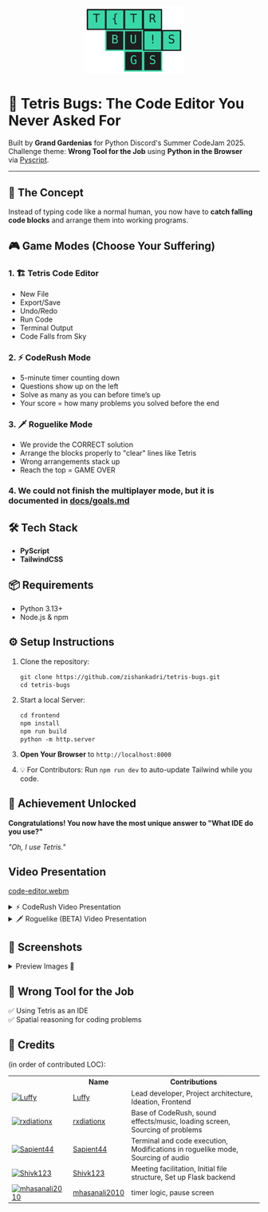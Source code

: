<p align="center">
  <img src="docs/img/logo.svg" alt="Project Logo" width="200"/>
</p>

# 👾 Tetris Bugs: The Code Editor You Never Asked For

Built by **Grand Gardenias** for Python Discord's Summer CodeJam 2025. Challenge theme: **Wrong Tool for the Job** using **Python in the Browser** via [Pyscript](https://pyscript.net/).

---

## 🎯 The Concept

Instead of typing code like a normal human, you now have to **catch falling code blocks** and arrange them into working programs.

## 🎮 Game Modes (Choose Your Suffering)

### 1. 🏗️ Tetris Code Editor

- New File
- Export/Save
- Undo/Redo
- Run Code
- Terminal Output
- Code Falls from Sky

### 2. ⚡ CodeRush Mode

- 5-minute timer counting down
- Questions show up on the left
- Solve as many as you can before time’s up
- Your score = how many problems you solved before the end

### 3. 🗡️ Roguelike Mode

- We provide the CORRECT solution
- Arrange the blocks properly to "clear" lines like Tetris
- Wrong arrangements stack up
- Reach the top = GAME OVER

### 4. We could not finish the multiplayer mode, but it is documented in [docs/goals.md](docs/goals.md)  

## 🛠️ Tech Stack

- **PyScript**
- **TailwindCSS**

## 📦 Requirements

- Python 3.13+
- Node.js & npm

## ⚙️ Setup Instructions

1. Clone the repository:
    ```shell
    git clone https://github.com/zishankadri/tetris-bugs.git
    cd tetris-bugs
    ```
3. Start a local Server:
    ```shell
    cd frontend
    npm install
    npm run build
    python -m http.server
    ```

3. **Open Your Browser** to `http://localhost:8000`
4. 💡 For Contributors: Run `npm run dev` to auto-update Tailwind while you code.

## 🎉 Achievement Unlocked
**Congratulations! You now have the most unique answer to "What IDE do you use?"**

*"Oh, I use Tetris."*

## Video Presentation
[code-editor.webm](https://github.com/user-attachments/assets/cf059496-4f29-4d98-a95a-8969f91b333e)

<details>
    <summary>⚡ CodeRush Video Presentation </summary>
    https://drive.google.com/file/d/1t6_92z2R_ntOok2yyzjklHpKyxoKZl_g/view
</details>

<details>
    <summary>🗡️ Roguelike (BETA) Video Presentation </summary>

[roguelike.webm](https://github.com/user-attachments/assets/ffc35054-e3de-4e12-ac63-f1e3520f2ee8)
</details>

## 📸 Screenshots
<details>
    <summary>Preview Images 📸</summary>
    <img width="1314" height="655" alt="code-editor" src="https://github.com/user-attachments/assets/d3d61ead-39b7-44e8-b62f-207709f3b1b6" />
    <img width="1360" height="676" alt="code-editor" src="https://github.com/user-attachments/assets/b8d619c7-280e-4e5e-b9b6-c59bfa21ccf9" />
    <img width="1360" height="768" alt="code-rush" src="https://github.com/user-attachments/assets/6f6c9027-1017-43cc-95ef-c971d493ccb7" />
    <img width="1360" height="676" alt="roguelike" src="https://github.com/user-attachments/assets/4142aa8b-012b-4f29-85a0-8624e1ef33e5" />
    <img width="1311" height="655" alt="menu" src="https://github.com/user-attachments/assets/1220ca0c-c8a3-49f1-a50d-1bd76965e989" />

</details>

## 🎯 Wrong Tool for the Job

✅ Using Tetris as an IDE  
✅ Spatial reasoning for coding problems  

## 🤝 Credits

(in order of contributed LOC):

<table>
  <tr>
    <th></th>
    <th>Name</th>
    <th>Contributions</th>
  </tr>
  <tr>
    <td><a href="https://github.com/zishankadri"><img src="https://github.com/zishankadri.png" alt="Luffy" width="64"></a></td>
    <td><a href="https://github.com/zishankadri">Luffy</a></td>
    <td>Lead developer, Project architecture, Ideation, Frontend</td>
  </tr>
  <tr>
    <td><a href="https://github.com/rxdiationx"><img src="https://github.com/rxdiationx.png" alt="rxdiationx" width="64"></a></td>
    <td><a href="https://github.com/rxdiationx">rxdiationx</a></td>
    <td>Base of CodeRush, sound effects/music, loading screen, Sourcing of problems</td>
  </tr>
  <tr>
    <td><a href="https://github.com/Sapient44"><img src="https://github.com/Sapient44.png" alt="Sapient44" width="64"></a></td>
    <td><a href="https://github.com/Sapient44">Sapient44</a></td>
    <td>Terminal and code execution, Modifications in roguelike mode, Sourcing of audio</td>
  </tr>
  <tr>
    <td><a href="https://github.com/Shivk123"><img src="https://github.com/Shivk123.png" alt="Shivk123" width="64"></a></td>
    <td><a href="https://github.com/Shivk123">Shivk123</a></td>
    <td>Meeting facilitation, Initial file structure, Set up Flask backend</td>
  </tr>
  <tr>
    <td><a href="https://github.com/mhasanali2010"><img src="https://github.com/mhasanali2010.png" alt="mhasanali2010" width="64"></a></td>
    <td><a href="https://github.com/mhasanali2010">mhasanali2010</a></td>
    <td>timer logic, pause screen</td>
  </tr>
</table>
